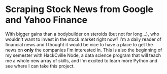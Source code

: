 # Scraping Stock News from Google and Yahoo Finance

With bigger gains than a bodybuilder on steroids (but not for long...), who wouldn't want to invest in the stock market right now?
I'm a daily reader of financial news and I thought it would be nice to have a place to get the news on **only** the companies I'm interested in.
This is also the beginning of my semester with HackCville Node, a data science program that will teach me a whole new array of skills,
and I'm excited to learn more Python and see where I can take this project.
